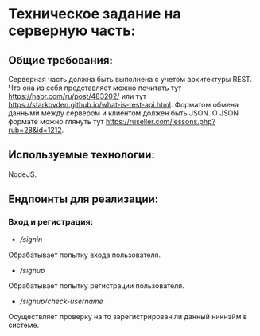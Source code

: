 # Техническое задание на серверную часть:

## Общие требования:

Серверная часть должна быть выполнена с учетом архитектуры REST. Что она из себя представляет можно почитать тут https://habr.com/ru/post/483202/ или тут https://starkovden.github.io/what-is-rest-api.html. Форматом обмена данными между сервером и клиентом должен быть JSON. О JSON формате можно глянуть тут https://ruseller.com/lessons.php?rub=28&id=1212.

## Используемые технологии:

NodeJS.

## Ендпоинты для реализации:

### Вход и регистрация:

- */signin*

Обрабатывает попытку входа пользователя.

- */signup*

Обрабатывает попытку регистрации пользователя.

- */signup/check-username*

Осуществляет проверку на то зарегистрирован ли данный никнэйм в системе.
